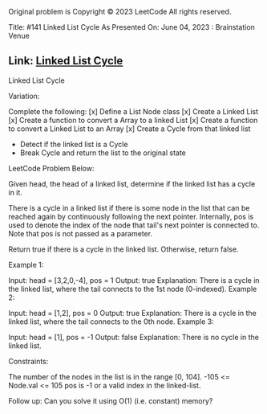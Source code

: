 Original problem is Copyright ©️ 2023 LeetCode All rights reserved.

Title: #141 Linked List Cycle
As Presented On: June 04, 2023 : Brainstation Venue

Link: [Linked List Cycle](https://leetcode.com/problems/linked-list-cycle/)
--------------------------------------------------------------------------

Linked List Cycle

Variation:

Complete the following:
 [x] Define a List Node class
 [x] Create a Linked List
 [x] Create a function to convert a Array to a linked List
 [x] Create a function to convert a Linked List to an Array 
 [x] Create a Cycle from that linked list
 - Detect if the linked list is a Cycle
 - Break Cycle and return the list to the original state



LeetCode Problem Below:

Given head, the head of a linked list, determine if the linked list has a cycle in it.

There is a cycle in a linked list if there is some node in the list that can be reached again by continuously following the next pointer. Internally, pos is used to denote the index of the node that tail's next pointer is connected to. Note that pos is not passed as a parameter.

Return true if there is a cycle in the linked list. Otherwise, return false.

 

Example 1:


Input: head = [3,2,0,-4], pos = 1
Output: true
Explanation: There is a cycle in the linked list, where the tail connects to the 1st node (0-indexed).
Example 2:


Input: head = [1,2], pos = 0
Output: true
Explanation: There is a cycle in the linked list, where the tail connects to the 0th node.
Example 3:


Input: head = [1], pos = -1
Output: false
Explanation: There is no cycle in the linked list.
 

Constraints:

The number of the nodes in the list is in the range [0, 104].
-105 <= Node.val <= 105
pos is -1 or a valid index in the linked-list.
 

Follow up: Can you solve it using O(1) (i.e. constant) memory?
